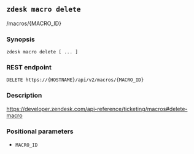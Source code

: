 ## `zdesk macro delete`

/macros/{MACRO_ID}

### Synopsis

    zdesk macro delete [ ... ]

### REST endpoint

    DELETE https://{HOSTNAME}/api/v2/macros/{MACRO_ID}

### Description

https://developer.zendesk.com/api-reference/ticketing/macros#delete-macro

### Positional parameters

* `MACRO_ID`

